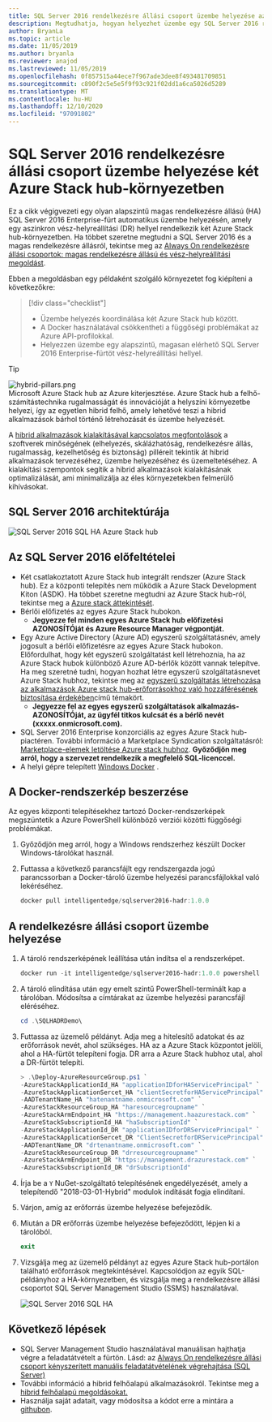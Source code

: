 ```yaml
---
title: SQL Server 2016 rendelkezésre állási csoport üzembe helyezése az Azure-ban és Azure Stack hub-ban
description: Megtudhatja, hogyan helyezhet üzembe egy SQL Server 2016 rendelkezésre állási csoportot az Azure-ban és Azure Stack hub-ban.
author: BryanLa
ms.topic: article
ms.date: 11/05/2019
ms.author: bryanla
ms.reviewer: anajod
ms.lastreviewed: 11/05/2019
ms.openlocfilehash: 0f857515a44ece7f967ade3dee8f493481709851
ms.sourcegitcommit: c890f2c5e5e5f9f93c921f02dd1a6ca5026d5289
ms.translationtype: MT
ms.contentlocale: hu-HU
ms.lasthandoff: 12/10/2020
ms.locfileid: "97091802"
---
```

# <a name="deploy-a-sql-server-2016-availability-group-across-two-azure-stack-hub-environments"></a>SQL Server 2016 rendelkezésre állási csoport üzembe helyezése két Azure Stack hub-környezetben

Ez a cikk végigvezeti egy olyan alapszintű magas rendelkezésre állású (HA) SQL Server 2016 Enterprise-fürt automatikus üzembe helyezésén, amely egy aszinkron vész-helyreállítási (DR) hellyel rendelkezik két Azure Stack hub-környezetben. Ha többet szeretne megtudni a SQL Server 2016 és a magas rendelkezésre állásról, tekintse meg az [Always On rendelkezésre állási csoportok: magas rendelkezésre állású és vész-helyreállítási megoldást](/sql/database-engine/availability-groups/windows/always-on-availability-groups-sql-server?view=sql-server-2016).

Ebben a megoldásban egy példaként szolgáló környezetet fog kiépíteni a következőkre:

> [!div class="checklist"]
> - Üzembe helyezés koordinálása két Azure Stack hub között.
> - A Docker használatával csökkentheti a függőségi problémákat az Azure API-profilokkal.
> - Helyezzen üzembe egy alapszintű, magasan elérhető SQL Server 2016 Enterprise-fürtöt vész-helyreállítási hellyel.

> [!Tip]  
> ![hybrid-pillars.png](./media/solution-deployment-guide-cross-cloud-scaling/hybrid-pillars.png)  
> Microsoft Azure Stack hub az Azure kiterjesztése. Azure Stack hub a felhő-számítástechnika rugalmasságát és innovációját a helyszíni környezetbe helyezi, így az egyetlen hibrid felhő, amely lehetővé teszi a hibrid alkalmazások bárhol történő létrehozását és üzembe helyezését.  
> 
> A [hibrid alkalmazások kialakításával kapcsolatos megfontolások](overview-app-design-considerations.md) a szoftverek minőségének (elhelyezés, skálázhatóság, rendelkezésre állás, rugalmasság, kezelhetőség és biztonság) pilléreit tekintik át hibrid alkalmazások tervezéséhez, üzembe helyezéséhez és üzemeltetéséhez. A kialakítási szempontok segítik a hibrid alkalmazások kialakításának optimalizálását, ami minimalizálja az éles környezetekben felmerülő kihívásokat.

## <a name="architecture-for-sql-server-2016"></a>SQL Server 2016 architektúrája

![SQL Server 2016 SQL HA Azure Stack hub](media/solution-deployment-guide-sql-ha/image1.png)

## <a name="prerequisites-for-sql-server-2016"></a>Az SQL Server 2016 előfeltételei

- Két csatlakoztatott Azure Stack hub integrált rendszer (Azure Stack hub). Ez a központi telepítés nem működik a Azure Stack Development Kiton (ASDK). Ha többet szeretne megtudni az Azure Stack hub-ról, tekintse meg a [Azure stack áttekintését](https://azure.microsoft.com/overview/azure-stack/).
- Bérlői előfizetés az egyes Azure Stack hubokon.
  - **Jegyezze fel minden egyes Azure Stack hub előfizetési AZONOSÍTÓját és Azure Resource Manager végpontját.**
- Egy Azure Active Directory (Azure AD) egyszerű szolgáltatásnév, amely jogosult a bérlői előfizetésre az egyes Azure Stack hubokon. Előfordulhat, hogy két egyszerű szolgáltatást kell létrehoznia, ha az Azure Stack hubok különböző Azure AD-bérlők között vannak telepítve. Ha meg szeretné tudni, hogyan hozhat létre egyszerű szolgáltatásnevet Azure Stack hubhoz, tekintse meg az [egyszerű szolgáltatás létrehozása az alkalmazások Azure stack hub-erőforrásokhoz való hozzáférésének biztosítása érdekében](/azure-stack/user/azure-stack-create-service-principals)című témakört.
  - **Jegyezze fel az egyes egyszerű szolgáltatások alkalmazás-AZONOSÍTÓját, az ügyfél titkos kulcsát és a bérlő nevét (xxxxx.onmicrosoft.com).**
- SQL Server 2016 Enterprise konzorciális az egyes Azure Stack hub-piactéren. További információ a Marketplace Syndication szolgáltatásról: [Marketplace-elemek letöltése Azure stack hubhoz](/azure-stack/operator/azure-stack-download-azure-marketplace-item).
    **Győződjön meg arról, hogy a szervezet rendelkezik a megfelelő SQL-licenccel.**
- A helyi gépre telepített [Windows Docker](https://docs.docker.com/docker-for-windows/) .

## <a name="get-the-docker-image"></a>A Docker-rendszerkép beszerzése

Az egyes központi telepítésekhez tartozó Docker-rendszerképek megszüntetik a Azure PowerShell különböző verziói közötti függőségi problémákat.

1. Győződjön meg arról, hogy a Windows rendszerhez készült Docker Windows-tárolókat használ.
2. Futtassa a következő parancsfájlt egy rendszergazda jogú parancssorban a Docker-tároló üzembe helyezési parancsfájlokkal való lekéréséhez.

    ```powershell  
    docker pull intelligentedge/sqlserver2016-hadr:1.0.0
    ```

## <a name="deploy-the-availability-group"></a>A rendelkezésre állási csoport üzembe helyezése

1. A tároló rendszerképének leállítása után indítsa el a rendszerképet.

      ```powershell  
      docker run -it intelligentedge/sqlserver2016-hadr:1.0.0 powershell
      ```

2. A tároló elindítása után egy emelt szintű PowerShell-terminált kap a tárolóban. Módosítsa a címtárakat az üzembe helyezési parancsfájl eléréséhez.

      ```powershell  
      cd .\SQLHADRDemo\
      ```

3. Futtassa az üzemelő példányt. Adja meg a hitelesítő adatokat és az erőforrások nevét, ahol szükséges. HA az a Azure Stack központot jelöli, ahol a HA-fürtöt telepíteni fogja. DR arra a Azure Stack hubhoz utal, ahol a DR-fürtöt telepíti.

      ```powershell
      > .\Deploy-AzureResourceGroup.ps1 `
      -AzureStackApplicationId_HA "applicationIDforHAServicePrincipal" `
      -AzureStackApplicationSercet_HA "clientSecretforHAServicePrincipal" `
      -AADTenantName_HA "hatenantname.onmicrosoft.com" `
      -AzureStackResourceGroup_HA "haresourcegroupname" `
      -AzureStackArmEndpoint_HA "https://management.haazurestack.com" `
      -AzureStackSubscriptionId_HA "haSubscriptionId" `
      -AzureStackApplicationId_DR "applicationIDforDRServicePrincipal" `
      -AzureStackApplicationSercet_DR "ClientSecretforDRServicePrincipal" `
      -AADTenantName_DR "drtenantname.onmicrosoft.com" `
      -AzureStackResourceGroup_DR "drresourcegroupname" `
      -AzureStackArmEndpoint_DR "https://management.drazurestack.com" `
      -AzureStackSubscriptionId_DR "drSubscriptionId"
      ```

4. Írja be a `Y` NuGet-szolgáltató telepítésének engedélyezését, amely a telepítendő "2018-03-01-Hybrid" modulok indítását fogja elindítani.

5. Várjon, amíg az erőforrás üzembe helyezése befejeződik.

6. Miután a DR erőforrás üzembe helyezése befejeződött, lépjen ki a tárolóból.

      ```powershell
      exit
      ```

7. Vizsgálja meg az üzemelő példányt az egyes Azure Stack hub-portálon található erőforrások megtekintésével. Kapcsolódjon az egyik SQL-példányhoz a HA-környezetben, és vizsgálja meg a rendelkezésre állási csoportot SQL Server Management Studio (SSMS) használatával.

    ![SQL Server 2016 SQL HA](media/solution-deployment-guide-sql-ha/image2.png)

## <a name="next-steps"></a>Következő lépések

- SQL Server Management Studio használatával manuálisan hajthatja végre a feladatátvételt a fürtön. Lásd: az [Always On rendelkezésre állási csoport kényszerített manuális feladatátvételének végrehajtása (SQL Server)](/sql/database-engine/availability-groups/windows/perform-a-forced-manual-failover-of-an-availability-group-sql-server?view=sql-server-2017)
- További információ a hibrid felhőalapú alkalmazásokról. Tekintse meg a [hibrid felhőalapú megoldásokat.](/azure-stack/user/)
- Használja saját adatait, vagy módosítsa a kódot erre a mintára a [githubon](https://github.com/Azure-Samples/azure-intelligent-edge-patterns).
